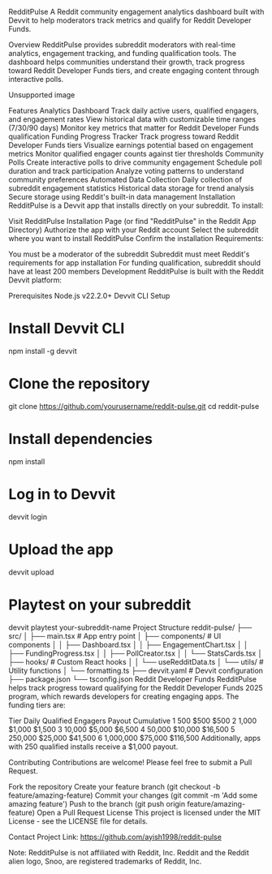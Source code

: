 RedditPulse
A Reddit community engagement analytics dashboard built with Devvit to help moderators track metrics and qualify for Reddit Developer Funds.

Overview
RedditPulse provides subreddit moderators with real-time analytics, engagement tracking, and funding qualification tools. The dashboard helps communities understand their growth, track progress toward Reddit Developer Funds tiers, and create engaging content through interactive polls.

Unsupported image

Features
Analytics Dashboard
Track daily active users, qualified engagers, and engagement rates
View historical data with customizable time ranges (7/30/90 days)
Monitor key metrics that matter for Reddit Developer Funds qualification
Funding Progress Tracker
Track progress toward Reddit Developer Funds tiers
Visualize earnings potential based on engagement metrics
Monitor qualified engager counts against tier thresholds
Community Polls
Create interactive polls to drive community engagement
Schedule poll duration and track participation
Analyze voting patterns to understand community preferences
Automated Data Collection
Daily collection of subreddit engagement statistics
Historical data storage for trend analysis
Secure storage using Reddit's built-in data management
Installation
RedditPulse is a Devvit app that installs directly on your subreddit. To install:

Visit RedditPulse Installation Page (or find "RedditPulse" in the Reddit App Directory)
Authorize the app with your Reddit account
Select the subreddit where you want to install RedditPulse
Confirm the installation
Requirements:

You must be a moderator of the subreddit
Subreddit must meet Reddit's requirements for app installation
For funding qualification, subreddit should have at least 200 members
Development
RedditPulse is built with the Reddit Devvit platform:

Prerequisites
Node.js v22.2.0+
Devvit CLI
Setup
# Install Devvit CLI
npm install -g devvit
# Clone the repository
git clone https://github.com/yourusername/reddit-pulse.git
cd reddit-pulse
# Install dependencies
npm install
# Log in to Devvit
devvit login
# Upload the app
devvit upload
# Playtest on your subreddit
devvit playtest your-subreddit-name
Project Structure
reddit-pulse/
├── src/
│   ├── main.tsx                # App entry point
│   ├── components/             # UI components
│   │   ├── Dashboard.tsx
│   │   ├── EngagementChart.tsx
│   │   ├── FundingProgress.tsx
│   │   ├── PollCreator.tsx
│   │   └── StatsCards.tsx
│   ├── hooks/                  # Custom React hooks
│   │   └── useRedditData.ts
│   └── utils/                  # Utility functions
│       └── formatting.ts
├── devvit.yaml                 # Devvit configuration
├── package.json
└── tsconfig.json
Reddit Developer Funds
RedditPulse helps track progress toward qualifying for the Reddit Developer Funds 2025 program, which rewards developers for creating engaging apps. The funding tiers are:

Tier	Daily Qualified Engagers	Payout	Cumulative
1	500	$500	$500
2	1,000	$1,000	$1,500
3	10,000	$5,000	$6,500
4	50,000	$10,000	$16,500
5	250,000	$25,000	$41,500
6	1,000,000	$75,000	$116,500
Additionally, apps with 250 qualified installs receive a $1,000 payout.

Contributing
Contributions are welcome! Please feel free to submit a Pull Request.

Fork the repository
Create your feature branch (git checkout -b feature/amazing-feature)
Commit your changes (git commit -m 'Add some amazing feature')
Push to the branch (git push origin feature/amazing-feature)
Open a Pull Request
License
This project is licensed under the MIT License - see the LICENSE file for details.

Contact
Project Link: https://github.com/ayish1998/reddit-pulse

Note: RedditPulse is not affiliated with Reddit, Inc. Reddit and the Reddit alien logo, Snoo, are registered trademarks of Reddit, Inc.
